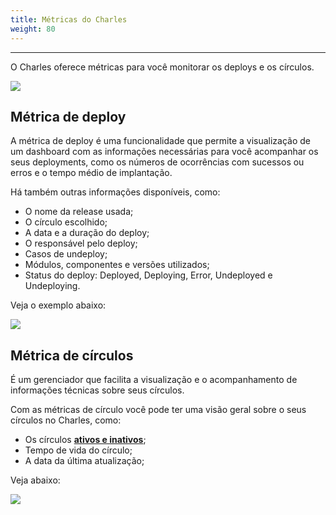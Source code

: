 ```yaml
---
title: Métricas do Charles
weight: 80
---
```


---

O Charles oferece métricas para você monitorar os deploys e os círculos. 

![](/docs-charles/metrics-circ-e-deplo.png)

## Métrica de deploy

A métrica de deploy é uma funcionalidade que permite a visualização de um dashboard com as informações necessárias para você acompanhar os seus deployments,  como os números de ocorrências com sucessos ou erros e o tempo médio de implantação.

Há também outras informações disponíveis, como: 

* O nome da release usada;
* O círculo escolhido;
* A data e a duração do deploy;
* O responsável pelo deploy;
* Casos de undeploy;
* Módulos, componentes e versões utilizados;
* Status do deploy: Deployed, Deploying, Error, Undeployed e Undeploying.

Veja o exemplo abaixo: 

![](/docs-charles/deploy.gif)

## Métrica de círculos 

É um gerenciador que facilita a visualização e o acompanhamento de informações técnicas sobre seus círculos.

Com as métricas de círculo você pode ter uma visão geral sobre o seus círculos no Charles, como:

* Os círculos [**ativos e inativos**](../../circulo#circulos-ativos-e-inativos);
* Tempo de vida do círculo;
* A data da última atualização;

Veja abaixo:

![](/docs-charles/erro%20%281%29.gif)
